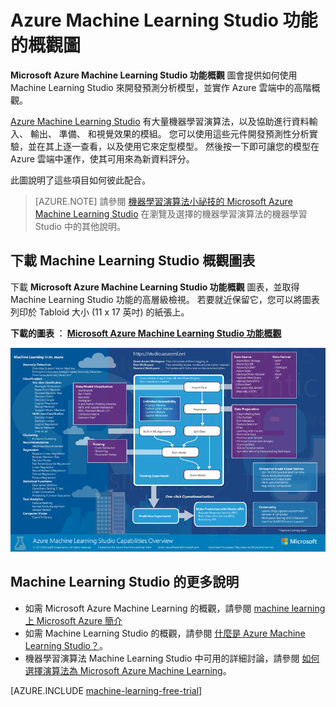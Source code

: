 <properties
    pageTitle="Machine Learning Studio 功能的概觀圖 | Microsoft Azure"
    description="Azure Machine Learning Studio 功能的可列印圖表，會示範如何使用 Studio 開發預測性分析實驗，並使其在 Azure 雲端中運作。"
    keywords="machine learning studio,overview diagram,download"
    services="machine-learning"
    documentationCenter=""
    authors="hning86"
    manager="paulettm"
    editor="cgronlun"/>

<tags
    ms.service="machine-learning"
    ms.workload="data-services"
    ms.tgt_pltfrm="na"
    ms.devlang="na"
    ms.topic="article"
    ms.date="09/28/2015"
    ms.author="haining;garye" />


# Azure Machine Learning Studio 功能的概觀圖

 **Microsoft Azure Machine Learning Studio 功能概觀** 圖會提供如何使用 Machine Learning Studio 來開發預測分析模型，並實作 Azure 雲端中的高階概觀。

[Azure Machine Learning Studio](https://studio.azureml.net/) 有大量機器學習演算法，以及協助進行資料輸入、 輸出、 準備、 和視覺效果的模組。 您可以使用這些元件開發預測性分析實驗，並在其上逐一查看，以及使用它來定型模型。
然後按一下即可讓您的模型在 Azure 雲端中運作，使其可用來為新資料評分。

此圖說明了這些項目如何彼此配合。

> [AZURE.NOTE] 請參閱 [機器學習演算法小祕技的 Microsoft Azure Machine Learning Studio](machine-learning-algorithm-cheat-sheet.md) 在瀏覽及選擇的機器學習演算法的機器學習 Studio 中的其他說明。

## 下載 Machine Learning Studio 概觀圖表

下載 **Microsoft Azure Machine Learning Studio 功能概觀** 圖表，並取得 Machine Learning Studio 功能的高層級檢視。 若要就近保留它，您可以將圖表列印於 Tabloid 大小 (11 x 17 英吋) 的紙張上。

**下載的圖表 ︰ [Microsoft Azure Machine Learning Studio 功能概觀](http://download.microsoft.com/download/C/4/6/C4606116-522F-428A-BE04-B6D3213E9E52/ml_studio_overview_v1.1.pdf)**

![Microsoft Azure Machine Learning Studio 功能概觀][studio-overview]

[studio-overview]: ./media/machine-learning-studio-overview-diagram/ml_studio_overview_v1.1.png


## Machine Learning Studio 的更多說明

* 如需 Microsoft Azure Machine Learning 的概觀，請參閱 [machine learning 上 Microsoft Azure 簡介](machine-learning-what-is-machine-learning.md)
* 如需 Machine Learning Studio 的概觀，請參閱 [什麼是 Azure Machine Learning Studio？](machine-learning-what-is-ml-studio.md)。
* 機器學習演算法 Machine Learning Studio 中可用的詳細討論，請參閱 [如何選擇演算法為 Microsoft Azure Machine Learning](machine-learning-algorithm-choice.md)。

[AZURE.INCLUDE [machine-learning-free-trial](../../includes/machine-learning-free-trial.md)]


